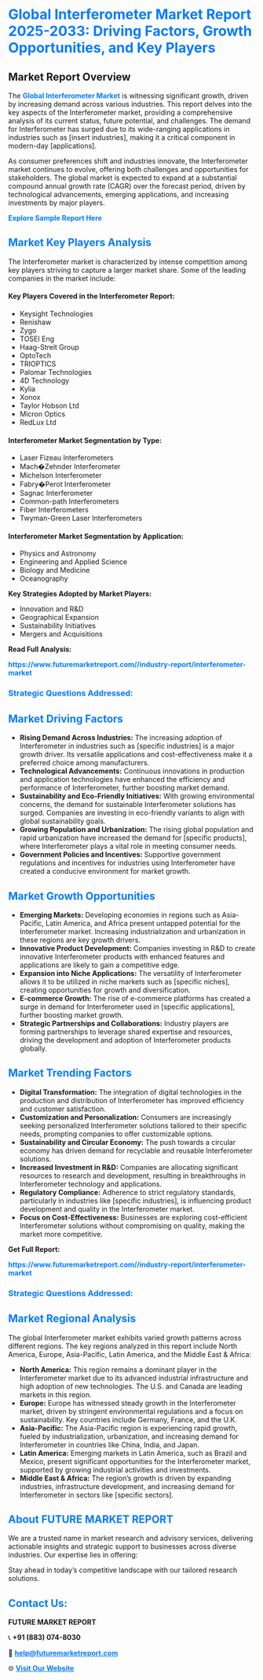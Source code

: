 <h1 style="color: #007BFF;">Global Interferometer Market Report 2025-2033: Driving Factors, Growth Opportunities, and Key Players</h1>

<section id="overview">
<h2>Market Report Overview</h2>
<p>The <a href="https://www.futuremarketreport.com//industry-report/interferometer-market" style="color: #007BFF; text-decoration: none;"><strong>Global Interferometer Market</strong></a> is witnessing significant growth, driven by increasing demand across various industries. This report delves into the key aspects of the Interferometer market, providing a comprehensive analysis of its current status, future potential, and challenges. The demand for Interferometer has surged due to its wide-ranging applications in industries such as [insert industries], making it a critical component in modern-day [applications].</p>
<p>As consumer preferences shift and industries innovate, the Interferometer market continues to evolve, offering both challenges and opportunities for stakeholders. The global market is expected to expand at a substantial compound annual growth rate (CAGR) over the forecast period, driven by technological advancements, emerging applications, and increasing investments by major players.</p>
</section>

<section id="overview">
<p><a href="https://www.futuremarketreport.com//request-sample/reportId=89215" style="color: #007BFF; text-decoration: none;"><strong>Explore Sample Report Here</strong></a></p>
</section>

<section id="key-players">
<h2 style="color: #007BFF;">Market Key Players Analysis</h2>
<p>The Interferometer market is characterized by intense competition among key players striving to capture a larger market share. Some of the leading companies in the market include:</p>
<h4>Key Players Covered in the Interferometer Report:</h4>
<ul><li>Keysight Technologies</li><li>Renishaw</li><li>Zygo</li><li>TOSEI Eng</li><li>Haag-Streit Group</li><li>OptoTech</li><li>TRIOPTICS</li><li>Palomar Technologies</li><li>4D Technology</li><li>Kylia</li><li>Xonox</li><li>Taylor Hobson Ltd</li><li>Micron Optics</li><li>RedLux Ltd</li></ul>
<h4>Interferometer Market Segmentation by Type:</h4>
<ul><li>Laser Fizeau Interferometers</li><li>Mach�Zehnder Interferometer</li><li>Michelson Interferometer</li><li>Fabry�Perot Interferometer</li><li>Sagnac Interferometer</li><li>Common-path Interferometers</li><li>Fiber Interferometers</li><li>Twyman-Green Laser Interferometers</li></ul>

<h4>Interferometer Market Segmentation by Application:</h4>
<ul><li>Physics and Astronomy</li><li>Engineering and Applied Science</li><li>Biology and Medicine</li><li>Oceanography</li></ul>
<p><strong>Key Strategies Adopted by Market Players:</strong></p>
<ul>
<li>Innovation and R&D</li>
<li>Geographical Expansion</li>
<li>Sustainability Initiatives</li>
<li>Mergers and Acquisitions</li>
</ul>
</section>

<section>
<p><strong>Read Full Analysis: </strong></p><a href="https://www.futuremarketreport.com//industry-report/interferometer-market" style="color: #007BFF; text-decoration: none;"><strong>https://www.futuremarketreport.com//industry-report/interferometer-market</strong></a>
<h3 style="color: #007BFF;">Strategic Questions Addressed:</h3>
</section>

<section id="driving-factors">
<h2 style="color: #007BFF;">Market Driving Factors</h2>
<ul>
<li><strong>Rising Demand Across Industries:</strong> The increasing adoption of Interferometer in industries such as [specific industries] is a major growth driver. Its versatile applications and cost-effectiveness make it a preferred choice among manufacturers.</li>
<li><strong>Technological Advancements:</strong> Continuous innovations in production and application technologies have enhanced the efficiency and performance of Interferometer, further boosting market demand.</li>
<li><strong>Sustainability and Eco-Friendly Initiatives:</strong> With growing environmental concerns, the demand for sustainable Interferometer solutions has surged. Companies are investing in eco-friendly variants to align with global sustainability goals.</li>
<li><strong>Growing Population and Urbanization:</strong> The rising global population and rapid urbanization have increased the demand for [specific products], where Interferometer plays a vital role in meeting consumer needs.</li>
<li><strong>Government Policies and Incentives:</strong> Supportive government regulations and incentives for industries using Interferometer have created a conducive environment for market growth.</li>
</ul>
</section>

<section id="growth-opportunities">
<h2 style="color: #007BFF;">Market Growth Opportunities</h2>
<ul>
<li><strong>Emerging Markets:</strong> Developing economies in regions such as Asia-Pacific, Latin America, and Africa present untapped potential for the Interferometer market. Increasing industrialization and urbanization in these regions are key growth drivers.</li>
<li><strong>Innovative Product Development:</strong> Companies investing in R&D to create innovative Interferometer products with enhanced features and applications are likely to gain a competitive edge.</li>
<li><strong>Expansion into Niche Applications:</strong> The versatility of Interferometer allows it to be utilized in niche markets such as [specific niches], creating opportunities for growth and diversification.</li>
<li><strong>E-commerce Growth:</strong> The rise of e-commerce platforms has created a surge in demand for Interferometer used in [specific applications], further boosting market growth.</li>
<li><strong>Strategic Partnerships and Collaborations:</strong> Industry players are forming partnerships to leverage shared expertise and resources, driving the development and adoption of Interferometer products globally.</li>
</ul>
</section>

<section id="trending-factors">
<h2 style="color: #007BFF;">Market Trending Factors</h2>
<ul>
<li><strong>Digital Transformation:</strong> The integration of digital technologies in the production and distribution of Interferometer has improved efficiency and customer satisfaction.</li>
<li><strong>Customization and Personalization:</strong> Consumers are increasingly seeking personalized Interferometer solutions tailored to their specific needs, prompting companies to offer customizable options.</li>
<li><strong>Sustainability and Circular Economy:</strong> The push towards a circular economy has driven demand for recyclable and reusable Interferometer solutions.</li>
<li><strong>Increased Investment in R&D:</strong> Companies are allocating significant resources to research and development, resulting in breakthroughs in Interferometer technology and applications.</li>
<li><strong>Regulatory Compliance:</strong> Adherence to strict regulatory standards, particularly in industries like [specific industries], is influencing product development and quality in the Interferometer market.</li>
<li><strong>Focus on Cost-Effectiveness:</strong> Businesses are exploring cost-efficient Interferometer solutions without compromising on quality, making the market more competitive.</li>
</ul>
</section>

<section>
<p><strong>Get Full Report: </strong></p><a href="https://www.futuremarketreport.com//industry-report/interferometer-market" style="color: #007BFF; text-decoration: none;"><strong>https://www.futuremarketreport.com//industry-report/interferometer-market</strong></a>
<h3 style="color: #007BFF;">Strategic Questions Addressed:</h3>
</section>


<section id="regional-analysis">
<h2 style="color: #007BFF;">Market Regional Analysis</h2>
<p>The global Interferometer market exhibits varied growth patterns across different regions. The key regions analyzed in this report include North America, Europe, Asia-Pacific, Latin America, and the Middle East & Africa:</p>
<ul>
<li><strong>North America:</strong> This region remains a dominant player in the Interferometer market due to its advanced industrial infrastructure and high adoption of new technologies. The U.S. and Canada are leading markets in this region.</li>
<li><strong>Europe:</strong> Europe has witnessed steady growth in the Interferometer market, driven by stringent environmental regulations and a focus on sustainability. Key countries include Germany, France, and the U.K.</li>
<li><strong>Asia-Pacific:</strong> The Asia-Pacific region is experiencing rapid growth, fueled by industrialization, urbanization, and increasing demand for Interferometer in countries like China, India, and Japan.</li>
<li><strong>Latin America:</strong> Emerging markets in Latin America, such as Brazil and Mexico, present significant opportunities for the Interferometer market, supported by growing industrial activities and investments.</li>
<li><strong>Middle East & Africa:</strong> The region’s growth is driven by expanding industries, infrastructure development, and increasing demand for Interferometer in sectors like [specific sectors].</li>
</ul>
</section>

<footer>
<h2 style="color: #007BFF;">About FUTURE MARKET REPORT</h2>
<p>We are a trusted name in market research and advisory services, delivering actionable insights and strategic support to businesses across diverse industries. Our expertise lies in offering:</p>

<p>Stay ahead in today’s competitive landscape with our tailored research solutions.</p>

<h2 style="color: #007BFF;">Contact Us:</h2>
<p><strong>FUTURE MARKET REPORT</strong></p>
<p>📞 <strong>+91 (883) 074-8030</strong></p>
<p>📧 <strong><a href="mailto:help@futuremarketreport.com" style="color: #007BFF;">help@futuremarketreport.com</a></strong></p>
<p>🌐 <strong><a href="https://www.futuremarketreport.com/" style="color: #007BFF;">Visit Our Website</a></strong></p>
</footer>